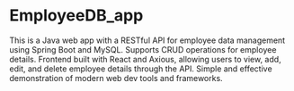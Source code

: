 # EmployeeDB_app
This is a Java web app with a RESTful API for employee data management using Spring Boot and MySQL. Supports CRUD operations for employee details. Frontend built with React and Axious, allowing users to view, add, edit, and delete employee details through the API. Simple and effective demonstration of modern web dev tools and frameworks.
